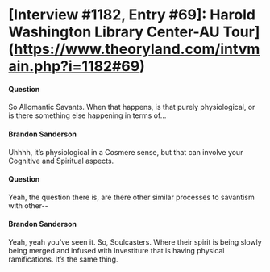# [Interview #1182, Entry #69]: Harold Washington Library Center-AU Tour](https://www.theoryland.com/intvmain.php?i=1182#69)

#### Question

So Allomantic Savants. When that happens, is that purely physiological, or is there something else happening in terms of…

#### Brandon Sanderson

Uhhhh, it’s physiological in a Cosmere sense, but that can involve your Cognitive and Spiritual aspects.

#### Question

Yeah, the question there is, are there other similar processes to savantism with other--

#### Brandon Sanderson

Yeah, yeah you’ve seen it. So, Soulcasters. Where their spirit is being slowly being merged and infused with Investiture that is having physical ramifications. It’s the same thing.

